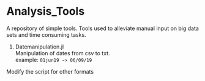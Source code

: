 # Analysis_Tools
A repository of simple tools. Tools used to alleviate manual input on big data sets and time consuming tasks.<br>

1) Datemanipulation.jl <br>
  Manipulation of dates from csv to txt.<br>
example:
`01jun19 -> 06/09/19`

Modify the script for other formats
